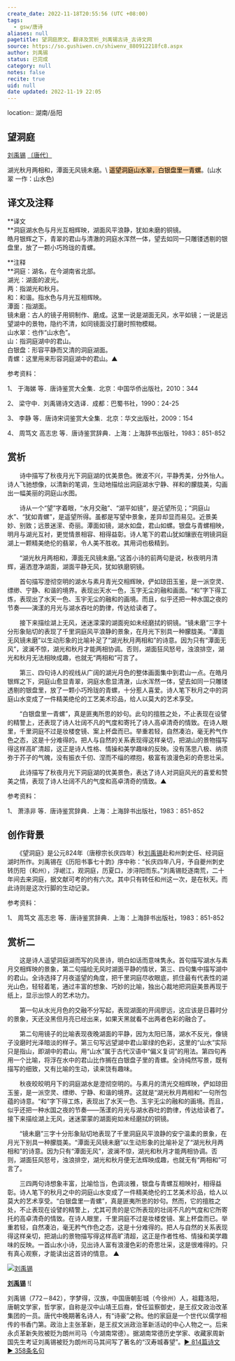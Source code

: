 ```yaml
---
create_date: 2022-11-18T20:55:56 (UTC +08:00)
tags:
  - gsw/唐诗
aliases: null
pagetitle: 望洞庭原文、翻译及赏析_刘禹锡古诗_古诗文网
source: https://so.gushiwen.cn/shiwenv_880912218fc8.aspx
author: 刘禹锡
status: 已完成
category: null
notes: false
recite: true
uid: null
date updated: 2022-11-19 22:05
---
```


location:: 湖南/岳阳

## 望洞庭

[刘禹锡](https://so.gushiwen.cn/authorv_e3c4e8cf2646.aspx) [〔唐代〕](https://so.gushiwen.cn/shiwens/default.aspx?cstr=%e5%94%90%e4%bb%a3)

湖光秋月两相和，潭面无风镜未磨。\ <mark style="background: #FFB86CA6;">遥望洞庭山水翠，白银盘里一青螺</mark>。(山水翠 一作：山水色)

## 译文及注释

**译文\
**洞庭湖水色与月光互相辉映，湖面风平浪静，犹如未磨的铜镜。\
皓月银辉之下，青翠的君山与清澈的洞庭水浑然一体，望去如同一只雕镂透剔的银盘里，放了一颗小巧玲珑的青螺。

**注释\
**洞庭：湖名，在今湖南省北部。\
湖光：湖面的波光。\
两：指湖光和秋月。\
和：和谐。指水色与月光互相辉映。\
潭面：指湖面。\
镜未磨：古人的镜子用铜制作、磨成。这里一说是湖面无风，水平如镜；一说是远望湖中的景物，隐约不清，如同镜面没打磨时照物模糊。\
山水翠：也作“山水色”。\
山：指洞庭湖中的君山。\
白银盘：形容平静而又清的洞庭湖面。\
青螺：这里用来形容洞庭湖中的君山。▲

参考资料：

1、 于海娣 等．唐诗鉴赏大全集．北京：中国华侨出版社，2010：344

2、 梁守中．刘禹锡诗文选译．成都：巴蜀书社，1990：24-25

3、 李静 等．唐诗宋词鉴赏大全集．北京：华文出版社，2009：154

4、 周笃文 高志忠 等．唐诗鉴赏辞典．上海：上海辞书出版社，1983：851-852

## 赏析

　　诗中描写了秋夜月光下洞庭湖的优美景色。微波不兴，平静秀美，分外怡人。诗人飞驰想像，以清新的笔调，生动地描绘出洞庭湖水宁静、祥和的朦胧美，勾画出一幅美丽的洞庭山水图。

　　诗从一个“望”字着眼，“水月交融”、“湖平如镜”，是近望所见；“洞庭山水”、“犹如青螺”，是遥望所得。虽都是写望中景象，差异却显而易见。近景美妙、别致；远景迷潆、奇丽。潭面如镜，湖水如盘，君山如螺。银盘与青螺相映，明月与湖光互衬，更觉情景相容、相得益彰。诗人笔下的君山犹如镶嵌在明镜洞庭湖上一颗精美绝伦的翡翠，令人美不胜收。其用词也极精到。

　　“湖光秋月两相和，潭面无风镜未磨。”这首小诗的前两句是说，秋夜明月清辉，遍洒澄净湖面，湖面平静无风，犹如铁磨铜镜。

　　首句描写澄彻空明的湖水与素月青光交相辉映，俨如琼田玉鉴，是一派空灵、缥缈、宁静、和谐的境界。表现出天水一色，玉字无尘的融和画面。“和”字下得工炼，表现出了水天一色、玉宇无尘的融和的画境。而且，似乎还把一种水国之夜的节奏——演漾的月光与湖水吞吐的韵律，传达给读者了。

　　接下来描绘湖上无风，迷迷濛濛的湖面宛如未经磨拭的铜镜。“镜未磨”三字十分形象贴切的表现了千里洞庭风平浪静的景象，在月光下别具一种朦胧美。“潭面无风镜未磨”以生动形象的比喻补足了“湖光秋月两相和”的诗意。因为只有“潭面无风”，波澜不惊，湖光和秋月才能两相协调。否则，湖面狂风怒号，浊浪排空，湖光和秋月无法相映成趣，也就无“两相和”可言了。

　　第三、四句诗人的视线从广阔的湖光月色的整体画面集中到君山一点。在皓月银辉之下，洞庭山愈显青翠，洞庭水愈显清澈，山水浑然一体，望去如同一只雕镂透剔的银盘里，放了一颗小巧玲珑的青螺，十分惹人喜爱。诗人笔下秋月之中的洞庭山水变成了一件精美绝伦的工艺美术珍品，给人以莫大的艺术享受。

　　“白银盘里一青螺”，真是匪夷所思的妙句。此句的擅胜之处，不止表现在设譬的精警上，还表现了诗人壮阔不凡的气度和寄托了诗人高卓清奇的情致。在诗人眼里，千里洞庭不过是妆楼奁镜、案上杯盘而已。举重若轻，自然凑泊，毫无矜气作色之态，这是十分难得的。把人与自然的关系表现得这样亲切，把湖山的景物描写得这样高旷清超，这正是诗人性格、情操和美学趣味的反映。没有荡思八极、纳须弥于芥子的气魄，没有振衣千仞、涅而不缁的襟抱，极富有浪漫色彩的奇思壮采。

　　此诗描写了秋夜月光下洞庭湖的优美景色，表达了诗人对洞庭风光的喜爱和赞美之情，表现了诗人壮阔不凡的气度和高卓清奇的情致。▲

参考资料：

1、 萧涤非 等．唐诗鉴赏辞典．上海：上海辞书出版社，1983：851-852

## 创作背景

　　《望洞庭》是公元824年（唐穆宗长庆四年）秋[刘禹锡](https://so.gushiwen.cn/authorv_e3c4e8cf2646.aspx)赴和州刺史任、经洞庭湖时所作。刘禹锡在《历阳书事七十韵》序中称：“长庆四年八月，予自夔州刺史转历阳（和州），浮岷江，观洞庭，历夏口，涉浔阳而东。”刘禹锡贬逐南荒，二十年间去来洞庭，据文献可考的约有六次。其中只有转任和州这一次，是在秋天。而此诗则是这次行脚的生动记录。

参考资料：

1、 周笃文 高志忠 等．唐诗鉴赏辞典．上海：上海辞书出版社，1983：851-852

## 赏析二

　　这是诗人遥望洞庭湖而写的风景诗，明白如话而意味隽永。首句描写湖水与素月交相辉映的景象，第二句描绘无风时湖面平静的情状，第三、四句集中描写湖中的君山。全诗选择了月夜遥望的角度，把千里洞庭尽收眼底，抓住最有代表性的湖光山色，轻轻着笔，通过丰富的想象、巧妙的比喻，独出心裁地把洞庭美景再现于纸上，显示出惊人的艺术功力。

　　第一句从水光月色的交融不分写起，表现湖面的开阔廖远，这应该是日暮时分的景象，天还没黑但月亮已经出来，如果天黑就看不出两者色彩的融合了。

　　第二句用镜子的比喻表现夜晚湖面的平静，因为太阳已落，湖水不反光，像镜子没磨时光泽暗淡的样子。第三句写远望湖中君山翠绿的色彩，这里的“山水”实际只是指山，即湖中的君山。用“山水”属于古代汉语中“偏义复词”的用法。第四句再用一个比喻，将浮在水中的君山比作搁在白银盘子里的青螺。全诗纯然写景，既有描写的细致，又有比喻的生动，读来饶有趣味。

　　秋夜皎皎明月下的洞庭湖水是澄彻空明的。与素月的清光交相辉映，俨如琼田玉鉴，是一派空灵、缥缈、宁静、和谐的境界。这就是“湖光秋月两相和”一句所包蕴的诗意。“和”字下得工炼，表现出了水天一色、玉宇无尘的融和的画境。而且，似乎还把一种水国之夜的节奏——荡漾的月光与湖水吞吐的韵律，传达给读者了。接下来描绘湖上无风，迷迷蒙蒙的湖面宛如未经磨拭的铜镜。

　　“镜未磨”三字十分形象贴切地表现了千里洞庭风平浪静的安宁温柔的景象，在月光下别具一种朦胧美。“潭面无风镜未磨”以生动形象的比喻补足了“湖光秋月两相和”的诗意。因为只有“潭面无风”，波澜不惊，湖光和秋月才能两相协调。否则，湖面狂风怒号，浊浪排空，湖光和秋月便无法辉映成趣，也就无有“两相和”可言了。

　　三四两句诗想象丰富，比喻恰当，色调淡雅，银盘与青螺互相映衬，相得益彰。诗人笔下的秋月之中的洞庭山水变成了一件精美绝伦的工艺美术珍品，给人以莫大的艺术享受。“白银盘里一青螺”，真是匪夷所思的妙句。然而，它的擅胜之处，不止表现在设譬的精警上，尤其可贵的是它所表现的壮阔不凡的气度和它所寄托的高卓清奇的情致。在诗人眼里，千里洞庭不过是妆楼奁镜、案上杯盘而已。举重若轻，自然凑泊，毫无矜气作色之态，这是十分难得的。把人与自然的关系表现得这样亲切，把湖山的景物描写得这样高旷清超，这正是作者性格、情操和美学趣味的反映。一首山水小诗，见出诗人富有浪漫色彩的奇思壮采，这是很难得的。只有真心观察，才能读出这首诗的情意。 ▲

[![刘禹锡](https://song.gushiwen.cn/authorImg/liuyuxi.jpg)](https://so.gushiwen.cn/authorv_e3c4e8cf2646.aspx)

[**刘禹锡**](https://so.gushiwen.cn/authorv_e3c4e8cf2646.aspx) ![

刘禹锡（772－842），字梦得，汉族，中国唐朝彭城（今徐州）人，祖籍洛阳，唐朝文学家，哲学家，自称是汉中山靖王后裔，曾任监察御史，是王叔文政治改革集团的一员。唐代中晚期著名诗人，有“诗豪”之称。他的家庭是一个世代以儒学相传的书香门第。政治上主张革新，是王叔文派政治革新活动的中心人物之一。后来永贞革新失败被贬为朗州司马（今湖南常德）。据湖南常德历史学家、收藏家周新国先生考证刘禹锡被贬为朗州司马其间写了著名的“汉寿城春望”。[► 814篇诗文](https://so.gushiwen.cn/shiwens/default.aspx?astr=%e5%88%98%e7%a6%b9%e9%94%a1)　[► 358条名句](https://so.gushiwen.cn/mingjus/default.aspx?astr=%e5%88%98%e7%a6%b9%e9%94%a1)
